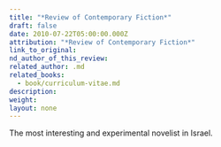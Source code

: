 ```yaml
---
title: "*Review of Contemporary Fiction*"
draft: false
date: 2010-07-22T05:00:00.000Z
attribution: "*Review of Contemporary Fiction*"
link_to_original:
nd_author_of_this_review:
related_author: .md
related_books:
  - book/curriculum-vitae.md
description:
weight:
layout: none
---
```

The most interesting and experimental novelist in Israel.

